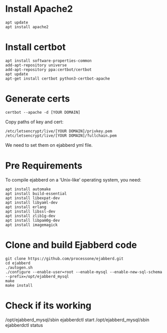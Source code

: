 # Install Apache2 
```
apt update 
apt install apache2
```
# Install certbot 
```
apt install software-properties-common
add-apt-repository universe
add-apt-repository ppa:certbot/certbot
apt update
apt-get install certbot python3-certbot-apache
```
# Generate certs 
```
certbot --apache -d [YOUR DOMAIN]
```
Copy paths of key and cert:
```
/etc/letsencrypt/live/[YOUR DOMAIN]/privkey.pem
/etc/letsencrypt/live/[YOUR DOMAIN]/fullchain.pem
```
We need to set them on ejabberd yml file. 

# Pre Requirements
To compile ejabberd on a ‘Unix-like’ operating system, you need:
```
apt install automake
apt install build-essential
apt install libexpat-dev
apt install libyaml-dev
apt install erlang
apt install libssl-dev
apt install zlib1g-dev
apt install libpam0g-dev
apt install imagemagick
```
# Clone and build Ejabberd code
```
git clone https://github.com/processone/ejabberd.git
cd ejabberd
./autogen.sh
./configure --enable-user=root --enable-mysql --enable-new-sql-schema --prefix=/opt/ejabberd_mysql
make
make install
```
# Check if its working 
/opt/ejabberd_mysql/sbin ejabberdctl start
/opt/ejabberd_mysql/sbin ejabberdctl status
